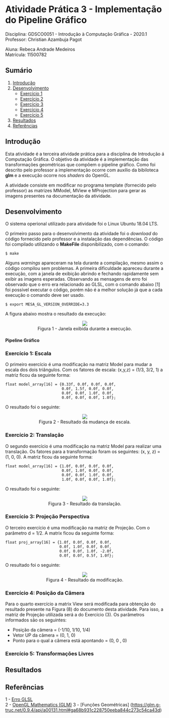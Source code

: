 # Atividade Prática 3 - Implementação do Pipeline Gráfico

Disciplina: GDSCO0051 - Introdução à Computação Gráfica - 2020.1 <br />
Professor: Christian Azambuja Pagot

Aluna: Rebeca Andrade Medeiros <br />
Matrícula: 11500782

## Sumário

1. [Introdução](https://github.com/rebecamedeiros/icg/blob/main/Atividade_3/Atividade_3.md#introdu%C3%A7%C3%A3o)
2. [Desenvolvimento](https://github.com/rebecamedeiros/icg/blob/main/Atividade_3/Atividade_3.md#desenvolvimento) <br />
   * [Exercício 1](https://github.com/rebecamedeiros/icg/blob/main/Atividade_3/Atividade_3.md#exerc%C3%ADcio-1-escala)<br />
   * [Exercício 2](https://github.com/rebecamedeiros/icg/blob/main/Atividade_3/Atividade_3.md#exerc%C3%ADcio-2-transla%C3%A7%C3%A3o) <br />
   * [Exercício 3](https://github.com/rebecamedeiros/icg/blob/main/Atividade_3/Atividade_3.md#exerc%C3%ADcio-3-proje%C3%A7%C3%A3o-perspectiva) <br />
   * [Exercício 4](https://github.com/rebecamedeiros/icg/blob/main/Atividade_3/Atividade_3.md#exerc%C3%ADcio-4-posi%C3%A7%C3%A3o-da-c%C3%A2mera)<br />
   * [Exercício 5](https://github.com/rebecamedeiros/icg/blob/main/Atividade_3/Atividade_3.md#exerc%C3%ADcio-5-transforma%C3%A7%C3%B5es-livres)<br />
3. [Resultados](https://github.com/rebecamedeiros/icg/blob/main/Atividade_3/Atividade_3.md#resultados)
4. [Referências](https://github.com/rebecamedeiros/icg/blob/main/Atividade_3/Atividade_3.md#refer%C3%AAncias)

## Introdução
Esta atividade é a terceira atividade prática para a disciplina de Introdução á Computação Gráfica. O objetivo da atividade é a implementação das transformações geométricas que compõem o pipeline gráfico. Como foi descrito pelo professor a implementação ocorre com auxílio da bibiloteca **glm** e a execução ocorre nos *shaders* do OpenGL.

A atividade consiste em modificar no programa template (fornecido pelo professor) as matrizes MModel, MView e MProjection para gerar as imagens presentes na documentação da atividade. 

## Desenvolvimento
O sistema operional utilizado para atividade foi o Linux Ubuntu 18.04 LTS.

O primeiro passo para o desenvolvimento da atividade foi o *download* do código fornecido pelo professor e a instalação das dependências. O código foi compilado utilizando o **MakeFile** disponibilizado, com o comando: 

```
$ make
```
Alguns *warnings* apareceram na tela durante a compilação, mesmo assim o código compilou sem problemas. A primeira dificuldade apareceu durante a execução, com a janela de exibição abrindo e fechando rapidamente sem exibir as imagens esperadas. Observando as mensagens de erro foi observado que o erro era relacionado ao GLSL, com o comando abaixo [1] foi possível executar o código, porém não é a melhor solução já que a cada execução o comando deve ser usado.

```
$ export MESA_GL_VERSION_OVERRIDE=3.3
```
A figura abaixo mostra o resultado da execução:

<p align="center">
  <img src="https://github.com/rebecamedeiros/icg/blob/main/Atividade_3/Figuras/img1.png" /> <br />
  Figura 1 - Janela exibida durante a execução.
</p>

#### Pipeline Gráfico


### Exercício 1: Escala
O primeiro exercício é uma modificação na matriz Model para mudar a escala dos dois triângulos. Com os fatores de escala: (x,y,z) = (1/3, 3/2, 1) a matriz ficou da seguinte forma:

```
float model_array[16] = {0.33f, 0.0f, 0.0f, 0.0f, 
                         0.0f, 1.5f, 0.0f, 0.0f, 
                         0.0f, 0.0f, 1.0f, 0.0f, 
                         0.0f, 0.0f, 0.0f, 1.0f};
```
O resultado foi o seguinte:

<p align="center">
  <img src="https://github.com/rebecamedeiros/icg/blob/main/Atividade_3/Figuras/img2.png" /> <br />
  Figura 2 - Resultado da mudança de escala.
</p>

### Exercício 2: Translação
O segundo exercício é uma modificação na matriz Model para realizar uma translação. Os fatores para a transformação foram os seguintes: (x, y, z) = (1, 0, 0). A matriz ficou da seguinte forma: 

```
float model_array[16] = {1.0f, 0.0f, 0.0f, 0.0f, 
                         0.0f, 1.0f, 0.0f, 0.0f, 
                         0.0f, 0.0f, 1.0f, 0.0f, 
                         1.0f, 0.0f, 0.0f, 1.0f};
```
O resultado foi o seguinte:
<p align="center">
  <img src="https://github.com/rebecamedeiros/icg/blob/main/Atividade_3/Figuras/img3.png" /> <br />
  Figura 3 - Resultado da translação.
</p>

### Exercício 3: Projeção Perspectiva
O terceiro exercício é uma modificação na matriz de Projeção. Com o parâmetro d = 1/2. A matrix ficou da seguinte forma:

```
float proj_array[16] = {1.0f, 0.0f, 0.0f, 0.0f, 
                        0.0f, 1.0f, 0.0f, 0.0f, 
                        0.0f, 0.0f, 1.0f, -2.0f, 
                        0.0f, 0.0f, 0.5f, 1.0f};
```
O resultado foi o seguinte:
<p align="center">
  <img src="https://github.com/rebecamedeiros/icg/blob/main/Atividade_3/Figuras/img4.png" /> <br />
  Figura 4 - Resultado da modificação.
</p>

### Exercício 4: Posição da Câmera
Para o quarto exercício a matrix View será modificada para obtenção do resultado presente na Figura (8) do documento desta atividade. Para isso, a matriz de Projeção utilizada será a do Exercício (3). Os parâmetros informados são os seguintes:

- Posição da câmera = (-1/10, 1/10, 1/4)
- Vetor UP da câmera = (0, 1, 0)
- Ponto para o qual a câmera está apontando = (0, 0 , 0)


### Exercício 5: Transformações Livres


## Resultados

## Referências
1 - [Erro GLSL](https://stackoverflow.com/questions/52592309/0110-error-glsl-3-30-is-not-supported-ubuntu-18-04-c) <br />
2 - [OpenGL Mathematics (GLM)](http://www.c-jump.com/bcc/common/Talk3/Math/GLM/GLM.html)
3 - [Funções Geométricas] (https://glm.g-truc.net/0.9.4/api/a00131.html#ga68b931c228750eeba844c273c54ca43d)
